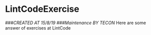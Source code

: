 # LintCodeExercise
###*CREATED AT 15/8/19*
###*Maintenance BY TECON*
Here are some answer of exercises at LintCode

